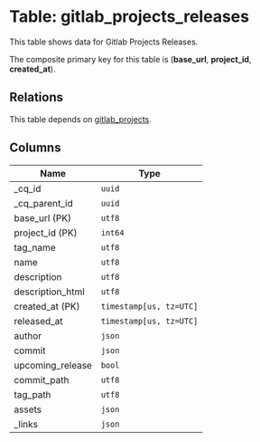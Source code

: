 # Table: gitlab_projects_releases

This table shows data for Gitlab Projects Releases.

The composite primary key for this table is (**base_url**, **project_id**, **created_at**).

## Relations

This table depends on [gitlab_projects](gitlab_projects).

## Columns

| Name          | Type          |
| ------------- | ------------- |
|_cq_id|`uuid`|
|_cq_parent_id|`uuid`|
|base_url (PK)|`utf8`|
|project_id (PK)|`int64`|
|tag_name|`utf8`|
|name|`utf8`|
|description|`utf8`|
|description_html|`utf8`|
|created_at (PK)|`timestamp[us, tz=UTC]`|
|released_at|`timestamp[us, tz=UTC]`|
|author|`json`|
|commit|`json`|
|upcoming_release|`bool`|
|commit_path|`utf8`|
|tag_path|`utf8`|
|assets|`json`|
|_links|`json`|